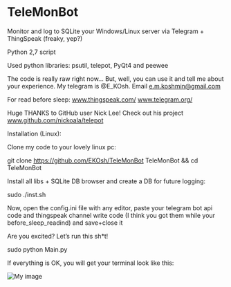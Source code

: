 ﻿# TeleMonBot
Monitor and log to SQLite your Windows/Linux server via Telegram + ThingSpeak (freaky, yep?)

Python 2,7 script

Used python libraries: psutil, telepot, PyQt4 and peewee

The code is really raw right now... But, well, you can use it and tell me about your experience. My telegram is @E_KOsh. Email e.m.koshmin@gmail.com

For read before sleep: www.thingspeak.com/ www.telegram.org/ 

Huge THANKS to GitHub user Nick Lee! Check out his project www.github.com/nickoala/telepot


Installation (Linux):

Clone my code to your lovely linux pc:

git clone https://github.com/EKOsh/TeleMonBot TeleMonBot && cd TeleMonBot

Install all libs + SQLite DB browser and create a DB for future logging:

sudo ./inst.sh

Now, open the config.ini file with any editor, paste your telegram bot api code and thingspeak channel write code (I think you got them while your before_sleep_readind) and save+close it

Are you excited? Let’s run this sh*t!

sudo python Main.py

If everything is OK, you will get your terminal look like this:

![My image](https://github.com/EKOsh/TeleMonBot/blob/master/terminal.png)




